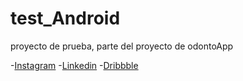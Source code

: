 # test_Android
proyecto de prueba, parte del proyecto de odontoApp




-[Instagram](https://www.instagram.com/a.biofrost/)
-[Linkedin](https://www.linkedin.com/in/alexanderkbiofrost/)
-[Dribbble](https://dribbble.com/Biofrost)
